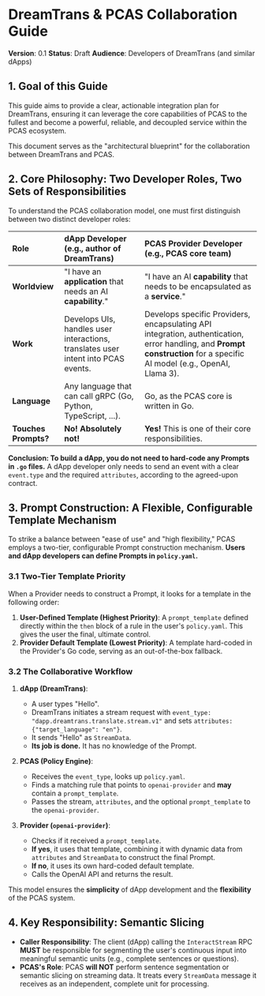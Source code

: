 # DreamTrans & PCAS Collaboration Guide

**Version**: 0.1
**Status**: Draft
**Audience**: Developers of DreamTrans (and similar dApps)

## 1. Goal of this Guide

This guide aims to provide a clear, actionable integration plan for DreamTrans, ensuring it can leverage the core capabilities of PCAS to the fullest and become a powerful, reliable, and decoupled service within the PCAS ecosystem.

This document serves as the "architectural blueprint" for the collaboration between DreamTrans and PCAS.

## 2. Core Philosophy: Two Developer Roles, Two Sets of Responsibilities

To understand the PCAS collaboration model, one must first distinguish between two distinct developer roles:

| Role | dApp Developer (e.g., author of DreamTrans) | PCAS Provider Developer (e.g., PCAS core team) |
| :--- | :--- | :--- |
| **Worldview** | "I have an **application** that needs an AI **capability**." | "I have an AI **capability** that needs to be encapsulated as a **service**." |
| **Work** | Develops UIs, handles user interactions, translates user intent into PCAS events. | Develops specific Providers, encapsulating API integration, authentication, error handling, and **Prompt construction** for a specific AI model (e.g., OpenAI, Llama 3). |
| **Language** | Any language that can call gRPC (Go, Python, TypeScript, ...). | Go, as the PCAS core is written in Go. |
| **Touches Prompts?** | **No! Absolutely not!** | **Yes!** This is one of their core responsibilities. |

**Conclusion: To build a dApp, you do not need to hard-code any Prompts in `.go` files.** A dApp developer only needs to send an event with a clear `event.type` and the required `attributes`, according to the agreed-upon contract.

## 3. Prompt Construction: A Flexible, Configurable Template Mechanism

To strike a balance between "ease of use" and "high flexibility," PCAS employs a two-tier, configurable Prompt construction mechanism. **Users and dApp developers can define Prompts in `policy.yaml`.**

### 3.1 Two-Tier Template Priority

When a Provider needs to construct a Prompt, it looks for a template in the following order:

1.  **User-Defined Template (Highest Priority)**: A `prompt_template` defined directly within the `then` block of a rule in the user's `policy.yaml`. This gives the user the final, ultimate control.
2.  **Provider Default Template (Lowest Priority)**: A template hard-coded in the Provider's Go code, serving as an out-of-the-box fallback.

### 3.2 The Collaborative Workflow

1.  **dApp (DreamTrans)**:
    *   A user types "Hello".
    *   DreamTrans initiates a stream request with `event_type: "dapp.dreamtrans.translate.stream.v1"` and sets `attributes: {"target_language": "en"}`.
    *   It sends "Hello" as `StreamData`.
    *   **Its job is done.** It has no knowledge of the Prompt.

2.  **PCAS (Policy Engine)**:
    *   Receives the `event_type`, looks up `policy.yaml`.
    *   Finds a matching rule that points to `openai-provider` and **may** contain a `prompt_template`.
    *   Passes the stream, `attributes`, and the optional `prompt_template` to the `openai-provider`.

3.  **Provider (`openai-provider`)**:
    *   Checks if it received a `prompt_template`.
    *   **If yes**, it uses that template, combining it with dynamic data from `attributes` and `StreamData` to construct the final Prompt.
    *   **If no**, it uses its own hard-coded default template.
    *   Calls the OpenAI API and returns the result.

This model ensures the **simplicity** of dApp development and the **flexibility** of the PCAS system.

## 4. Key Responsibility: Semantic Slicing

*   **Caller Responsibility**: The client (dApp) calling the `InteractStream` RPC **MUST** be responsible for segmenting the user's continuous input into meaningful semantic units (e.g., complete sentences or questions).
*   **PCAS's Role**: PCAS **will NOT** perform sentence segmentation or semantic slicing on streaming data. It treats every `StreamData` message it receives as an independent, complete unit for processing.